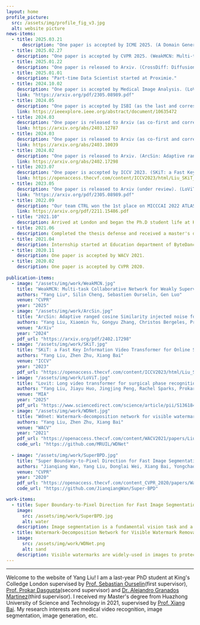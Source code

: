 ```yaml
---
layout: home
profile_picture:
  src: /assets/img/profile_fig_v3.jpg
  alt: website picture
news-items:
  - title: 2025.03.21
      description: "One paper is accepted by ICME 2025. (A Domain Generalization Framework Based on Wavelet-Driven Structural Enhancement and Contrastive Alignment. Yuheng Xu, Taiping Zhang, Yang Liu) "
  - title: 2025.02.27
    description: "One paper is accepted by CVPR 2025. (WeakMCN: Multi-task Collaborative Network for Weakly Supervised Referring Expression Comprehension and Segmentation. Yang Liu*, Silin Cheng*,  Xinwei He, Sebastien Ourselin, Lei Tan, Gen Luo ) "
  - title: 2025.01.22
    description: "One paper is released to Arxiv. (CrossDiff: Diffusion Probabilistic Model With Cross-conditional Encoder-Decoder for Crack Segmentation. Xianglong Shi, Yunhan Jiang, Xiaoheng Jiang, Mingling Xu, Yang Liu)"
  - title: 2025.01.01
    description: "Part-time Data Scientist started at Proximie."
  - title: 2024.10.02
    description: "One paper is accepted by Medical Image Analysis. (LoViT: Long Video Transformer for Surgical Phase Recognition. Yang Liu, Maxence Boels, Luis C. Garcia-Peraza-Herrera, Tom Vercauteren, Prokar Dasgupta, Alejandro Granados, and Sebastien Ourselin) "
    link: "https://arxiv.org/pdf/2305.08989.pdf"
  - title: 2024.05
    description: "One paper is accepted by ISBI (as the last and corresponding author). (Gray Matter-Guided Attention Network for AD Diagnosis Using Structural MRI. Yanteng Zhang, Hongshun Cai, Yiming Du, Bingchao Xu, Yang Liu*)"
    link: https://ieeexplore.ieee.org/abstract/document/10635472
  - title: 2024.03
    description: "One paper is released to Arxiv (as co-first and corresponding author). (DDSB: An Unsupervised and Training-free Method for Phase Detection in Echocardiography. Zhenyu Bu*, Yang Liu*†, Jiayu Huo, Jingjing Peng, Kaini Wang, Guangquan Zhou, Rachel Sparks, Prokar Dasgupta, Alejandro Granados, Sebastien Ourselin)"
    link: https://arxiv.org/abs/2403.12787
  - title: 2024.03
    description: "One paper is released to Arxiv (as co-first and corresponding author). (Rethinking Low-quality Optical Flow in Unsupervised Surgical Instrument Segmentation. Peiran Wu*, Yang Liu*†, Jiayu Huo, Gongyu Zhang, Christos Bergeles, Rachel Sparks, Prokar Dasgupta, Alejandro Granados, Sebastien Ourselin)"
    link: https://arxiv.org/abs/2403.10039
  - title: 2024.02
    description: "One paper is released to Arxiv. (ArcSin: Adaptive ranged cosine Similarity injected noise for Language-Driven Visual Tasks. Yang Liu, Xiaomin Yu, Gongyu Zhang, Zhen Zhu, Christos Bergeles, Prokar Dasgupta, Alejandro Granados, and Sebastien Ourselin)"
    link: https://arxiv.org/abs/2402.17298
  - title: 2023.07
    description: "One paper is accepted by ICCV 2023. (SKiT: a Fast Key Information Video Transformer for Online Surgical Phase Recognition. Yang Liu, Jiayu Huo, Jingjing Peng, Rachel Sparks, Prokar Dasgupta, Alejandro Granados, and Sebastien Ourselin)"
    link: https://openaccess.thecvf.com/content/ICCV2023/html/Liu_SKiT_a_Fast_Key_Information_Video_Transformer_for_Online_Surgical_ICCV_2023_paper.html
  - title: 2023.05
    description: "One paper is released to Arxiv (under review). (LoViT: Long Video Transformer for Surgical Phase Recognition. Yang Liu, Maxence Boels, Luis C. Garcia-Peraza-Herrera, Tom Vercauteren, Prokar Dasgupta, Alejandro Granados, and Sebastien Ourselin) "
    link: "https://arxiv.org/pdf/2305.08989.pdf"
  - title: 2022.09
    description: "Our team CTRL won the 1st place on MICCCAI 2022 ATLAS Ischemic Stroke Lesion Segmentation Challenge."
    link: https://arxiv.org/pdf/2211.15486.pdf
  - title: "2021.10"
    description: Arrived at London and began the Ph.D student life at KCL.
  - title: 2021.06
    description: Completed the thesis defense and received a master's degree.
  - title: 2021.04
    description: Internship started at Education department of ByteDance, working as a computer vision algorithm engineer.
  - title: 2020.11
    description: One paper is accepted by WACV 2021.
  - title: 2020.02
    description: One paper is accepted by CVPR 2020.
    
publication-items:
  - image: "/assets/img/work/WeakMCN.jpg"
    title: "WeakMCN: Multi-task Collaborative Network for Weakly Supervised Referring Expression Comprehension and Segmentation"
    authors: "Yang Liu*, Silin Cheng, Sebastien Ourselin, Gen Luo"
    venue: "CVPR"
    year: "2025"
  - image: "/assets/img/work/ArcSin.jpg"
    title: "ArcSin: Adaptive ranged cosine Similarity injected noise for Language-Driven Visual Tasks"
    authors: "Yang Liu, Xiaomin Yu, Gongyu Zhang, Christos Bergeles, Prokar Dasgupta, Alejandro Granados, Sebastien Ourselin"
    venue: "ArXiv"
    year: "2024"
    pdf_url: "https://arxiv.org/pdf/2402.17298"
  - image: "/assets/img/work/SKiT.jpg"
    title: "SKiT: a Fast Key Information Video Transformer for Online Surgical Phase Recognition"
    authors: "Yang Liu, Zhen Zhu, Xiang Bai"
    venue: "ICCV"
    year: "2023"
    pdf_url: "https://openaccess.thecvf.com/content/ICCV2023/html/Liu_SKiT_a_Fast_Key_Information_Video_Transformer_for_Online_Surgical_ICCV_2023_paper.html"
  - image: "/assets/img/work/LoViT.jpg"
    title: "Lovit: Long video transformer for surgical phase recognition"
    authors: "Yang Liu, Jiayu Huo, Jingjing Peng, Rachel Sparks, Prokar Dasgupta, Alejandro Granados, Sebastien Ourselin"
    venue: "MIA"
    year: "2025"
    pdf_url: "https://www.sciencedirect.com/science/article/pii/S1361841524002913"
  - image: "/assets/img/work/WDNet.jpg"
    title: "Wdnet: Watermark-decomposition network for visible watermark removal"
    authors: "Yang Liu, Zhen Zhu, Xiang Bai"
    venue: "WACV"
    year: "2021"
    pdf_url: "https://openaccess.thecvf.com/content/WACV2021/papers/Liu_WDNet_Watermark-Decomposition_Network_for_Visible_Watermark_Removal_WACV_2021_paper.pdf"
    code_url: "https://github.com/MRUIL/WDNet"
    
  - image: "/assets/img/work/SuperBPD.jpg"
    title: "Super Boundary-to-Pixel Direction for Fast Image Segmentation"
    authors: "Jianqiang Wan, Yang Liu, Donglai Wei, Xiang Bai, Yongchao Xu"
    venue: "CVPR"
    year: "2020"
    pdf_url: "https://openaccess.thecvf.com/content_CVPR_2020/papers/Wan_Super-BPD_Super_Boundary-to-Pixel_Direction_for_Fast_Image_Segmentation_CVPR_2020_paper.pdf"
    code_url: "https://github.com/JianqiangWan/Super-BPD"

work-items:
  - title: Super Boundary-to-Pixel Direction for Fast Image Segmentation
    image:
      src: /assets/img/work/SuperBPD.jpg
      alt: water
    description: Image segmentation is a fundamental vision task and a crucial step for many applications. In this paper, we propose a fast image segmentation method based on a novel super boundary-to-pixel direction (super-BPD) and a customized segmentation algorithm with super-BPD. Precisely, we define BPD on each pixel as a two-dimensional unit vector pointing from its nearest boundary to the pixel. In the BPD, nearby pixels from different regions have opposite directions departing from each other, and adjacent pixels in the same region have directions pointing to the other or each other (i.e., around medial points). We make use of such property to partition an image into super-BPDs, which are novel informative superpixels with robust direction similarity for fast grouping into segmentation regions. Extensive experimental results on BSDS500 and Pascal Context demonstrate the accuracy and efficency of the proposed super-BPD in segmenting images. In practice, the proposed super-BPD achieves comparable or superior performance with MCG while running at ~25fps vs. 0.07fps. Super-BPD also exhibits a noteworthy transferability to unseen scenes.
  - title: Watermark-Decomposition Network for Visible Watermark Removal
    image:
      src: /assets/img/work/WDNet.png
      alt: sand
    description: Visible watermarks are widely-used in images to protect copyright ownership. Analyzing watermark removal helps to reinforce the anti-attack techniques in an adversarial way. Current removal methods normally leverage image-to-image translation techniques. Nevertheless, the uncertainty of the size, shape, color and transparency of the watermarks set a huge barrier for these methods. To combat this, we combine traditional watermarked image decomposition into a two-stage generator, called Watermark-Decomposition Network (WDNet), where the first stage predicts a rough decomposition from the whole watermarked image and the second stage specifically centers on the watermarked area to refine the removal results. The decomposition formulation enables WDNet to separate watermarks from the images rather than simply removing them. We further show that these separated watermarks can serve as extra nutrients for building a larger training dataset and further improving removal performance. Besides, we construct a large-scale dataset named CLWD, which mainly contains colored watermarks, to fill the vacuum of colored watermark removal dataset. Extensive experiments on the public gray-scale dataset LVW and CLWD consistently show that the proposed WDNet outperforms the state-of-the-art approaches both in accuracy and efficiency.
---
```

---

<p>
  Welcome to the website of Yang Liu! I am a last-year PhD student at King's Colledge London supervised by <a href="https://scholar.google.com/citations?hl=en&user=SMvz9eEAAAAJ">Prof. Sebastian Ourselin</a>(first supervisor), <a href="https://scholar.google.com/citations?hl=en&user=9EMw-WYAAAAJ">Prof. Prokar Dasgupta</a>(second supervisor) and <a href="https://scholar.google.co.uk/citations?user=5vzyJOQAAAAJ&hl=en">Dr. Alejandro Granados Martinez</a>(third supervisor). I received my Master's degree from Huazhong University of Science and Technology in 2021, supervised by <a href="https://scholar.google.com/citations?user=UeltiQ4AAAAJ&hl=en">Prof. Xiang Bai</a>. My research interests are medical video recognition, image segmentation, image generation, etc.
</p>

